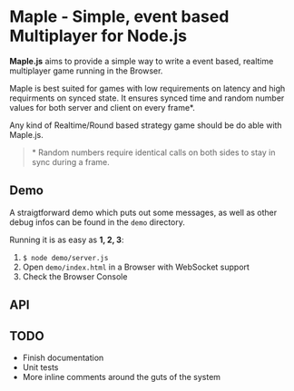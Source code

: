 Maple - Simple, event based Multiplayer for Node.js
===================================================

__Maple.js__ aims to provide a simple way to write a event based, realtime multiplayer 
game running in the Browser.

Maple is best suited for games with low requirements on latency and high requirments 
on synced state. It ensures synced time and random number values for both server 
and client on every frame\*.

Any kind of Realtime/Round based strategy game should be do able with Maple.js.

> \* Random numbers require identical calls on both sides to stay in sync during a frame.


## Demo

A straigtforward demo which puts out some messages, as well as other debug infos 
can be found in the `demo` directory.

Running it is as easy as __1, 2, 3__:

1. `$ node demo/server.js`
2. Open `demo/index.html` in a Browser with WebSocket support
3. Check the Browser Console 


## API



## TODO

- Finish documentation
- Unit tests
- More inline comments around the guts of the system

